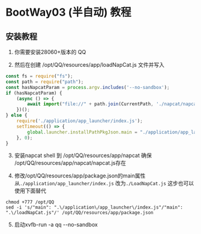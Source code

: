# BootWay03 (半自动) 教程
## 安装教程
1. 你需要安装28060+版本的 QQ

2. 然后在创建 /opt/QQ/resources/app/loadNapCat.js 文件并写入

```javascript
const fs = require("fs");
const path = require("path");
const hasNapcatParam = process.argv.includes('--no-sandbox');
if (hasNapcatParam) {
    (async () => {
        await import("file://" + path.join(CurrentPath, './napcat/napcat.mjs'));
    })();
} else {
    require('./application/app_launcher/index.js');
    setTimeout(() => {
        global.launcher.installPathPkgJson.main = "./application/app_launcher/index.js";
    }, 0);
}
```

3. 安装napcat shell 到 /opt/QQ/resources/app/napcat 确保 /opt/QQ/resources/app/napcat/napcat.js存在

4. 修改/opt/QQ/resources/app/package.json的main属性从`./application/app_launcher/index.js` 改为`./LoadNapCat.js`
这步也可以使用下面替代
```
chmod +777 /opt/QQ
sed -i 's/"main": ".\/application\/app_launcher\/index.js"/"main": ".\/loadNapCat.js"/' /opt/QQ/resources/app/package.json
```

5. 启动xvfb-run -a qq --no-sandbox
```